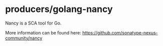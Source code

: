 # producers/golang-nancy

Nancy is a SCA tool for Go.

More information can be found here: https://github.com/sonatype-nexus-community/nancy
